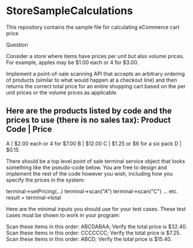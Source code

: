 # StoreSampleCalculations
This repository contains the sample file for calculating eCommerce cart price

Question

Consider a store where items have prices per unit but also volume
prices. For example, apples may be $1.00 each or 4 for $3.00.

Implement a point-of-sale scanning API that accepts an arbitrary
ordering of products (similar to what would happen at a checkout line)
and then returns the correct total price for an entire shopping cart
based on the per unit prices or the volume prices as applicable.

Here are the products listed by code and the prices to use (there is
no sales tax):
Product Code | Price
--------------------
A            | $2.00 each or 4 for $7.00
B            | $12.00
C            | $1.25 or $6 for a six pack
D            | $0.15

There should be a top level point of sale terminal service object that
looks something like the pseudo-code below. You are free to design and
implement the rest of the code however you wish, including how you
specify the prices in the system:

terminal->setPricing(...)
terminal->scan("A")
terminal->scan("C")
... etc.
result = terminal->total

Here are the minimal inputs you should use for your test cases. These
test cases must be shown to work in your program:

Scan these items in this order: ABCDABAA; Verify the total price is $32.40.
Scan these items in this order: CCCCCCC; Verify the total price is $7.25.
Scan these items in this order: ABCD; Verify the total price is $15.40.
